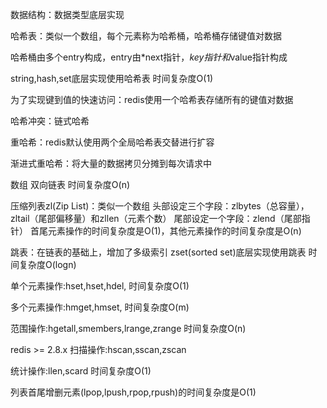 
数据结构：数据类型底层实现

哈希表：类似一个数组，每个元素称为哈希桶，哈希桶存储键值对数据

哈希桶由多个entry构成，entry由*next指针，*key指针和*value指针构成

string,hash,set底层实现使用哈希表
时间复杂度O(1)

为了实现键到值的快速访问：redis使用一个哈希表存储所有的键值对数据


哈希冲突：链式哈希

重哈希：redis默认使用两个全局哈希表交替进行扩容

渐进式重哈希：将大量的数据拷贝分摊到每次请求中


数组
双向链表
时间复杂度O(n)


压缩列表zl(Zip List)：类似一个数组
头部设定三个字段：zlbytes（总容量），zltail（尾部偏移量）和zllen（元素个数）
尾部设定一个字段：zlend（尾部指针）
首尾元素操作的时间复杂度是O(1)，其他元素操作的时间复杂度是O(n)

跳表：在链表的基础上，增加了多级索引
zset(sorted set)底层实现使用跳表
时间复杂度O(logn)


单个元素操作:hset,hset,hdel,
时间复杂度O(1)

多个元素操作:hmget,hmset,
时间复杂度O(m)

范围操作:hgetall,smembers,lrange,zrange
时间复杂度O(n)

redis >= 2.8.x
扫描操作:hscan,sscan,zscan

统计操作:llen,scard
时间复杂度O(1)

列表首尾增删元素(lpop,lpush,rpop,rpush)的时间复杂度是O(1)
